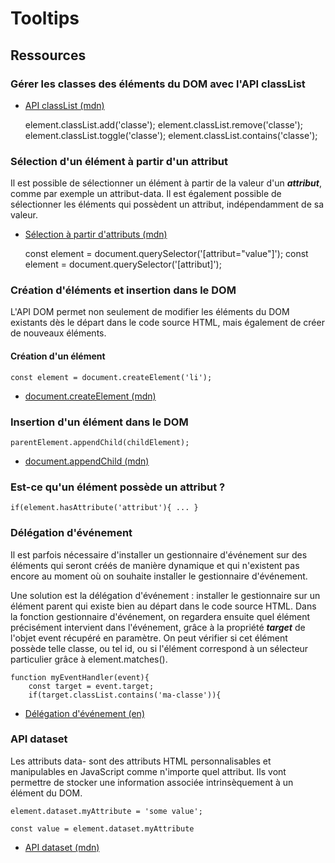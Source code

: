 # Tooltips

## Ressources
### Gérer les classes des éléments du DOM avec l'API classList

- [API classList (mdn)](https://developer.mozilla.org/fr/docs/Web/API/Element/classList)


    element.classList.add('classe');
    element.classList.remove('classe');
    element.classList.toggle('classe');
    element.classList.contains('classe');
    
### Sélection d'un élément à partir d'un attribut
Il est possible de sélectionner un élément à partir de la valeur d'un ***attribut***, comme par exemple un attribut-data.
Il est également possible de sélectionner les éléments qui possèdent un attribut, indépendamment de sa valeur.

- [Sélection à partir d'attributs (mdn)](https://developer.mozilla.org/fr/docs/Web/CSS/S%C3%A9lecteurs_d_attribut)


    const element = document.querySelector('[attribut="value"]');
    const element = document.querySelector('[attribut]');
    
### Création d'éléments et insertion dans le DOM
L'API DOM permet non seulement de modifier les éléments du DOM existants dès le départ dans le code source HTML, mais également de créer de nouveaux éléments.

#### Création d'un élément

    const element = document.createElement('li');    
    
- [document.createElement (mdn)](https://developer.mozilla.org/fr/docs/Web/API/Document/createElement)
    
### Insertion d'un élément dans le DOM

    parentElement.appendChild(childElement); 
    
- [document.appendChild (mdn)](https://developer.mozilla.org/fr/docs/Web/API/Node/appendChild)
   
### Est-ce qu'un élément possède un attribut ?

    if(element.hasAttribute('attribut'){ ... }
        
### Délégation d'événement
Il est parfois nécessaire d'installer un gestionnaire d'événement sur des éléments qui seront créés
de manière dynamique et qui n'existent pas encore au moment où on souhaite installer le gestionnaire d'événement. 

Une solution est la délégation d'événement : installer le gestionnaire sur un élément parent qui existe bien au départ
dans le code source HTML. Dans la fonction gestionnaire d'événement, on regardera ensuite quel élément précisément intervient dans l'événement,
grâce à la propriété ***target*** de l'objet event récupéré en paramètre. On peut vérifier si cet élément possède telle classe, ou tel id, 
ou si l'élément correspond à un sélecteur particulier grâce à element.matches().

    function myEventHandler(event){
        const target = event.target;
        if(target.classList.contains('ma-classe')){
        
- [Délégation d'événement (en)](https://davidwalsh.name/event-delegate)

### API dataset
Les attributs data- sont des attributs HTML personnalisables et manipulables en JavaScript comme n'importe quel attribut. 
Ils vont permettre de stocker une information associée intrinsèquement à un élément du DOM. 

    element.dataset.myAttribute = 'some value';

    const value = element.dataset.myAttribute
    
- [API dataset (mdn)](https://developer.mozilla.org/fr/docs/Web/API/HTMLElement/dataset)